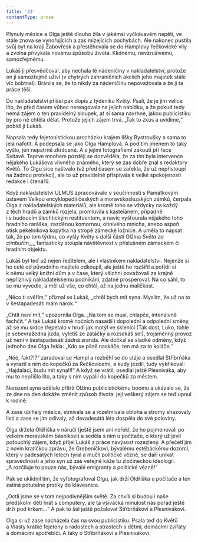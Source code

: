 ```yaml
---
title: '33'
contentType: prose
---
```


Plynuly měsíce a Olga ještě dlouho žila v jakémsi vyčkávavém napětí, ve stále znova se vynořujících a zas mizejících pochybách. Ale nakonec pustila svůj byt na kraji Žabovřesk a přestěhovala se do Hamplovy řečkovické vily a zvolna přivykala novému způsobu života. Klidnému, nevzrušivému, samozřejmému.

Lukáš ji přesvědčoval, aby nechala té nádeničiny v nakladatelství, protože on ji samozřejmě uživí (v chytrých zahraničních akciích jeho majetek stále víc bobtnal). Bránila se, že to nikdy za nádeničinu nepovažovala a že ji ta práce těší.

Do nakladatelství přišel pak dopis z týdeníku Květy. Psali, že je jim velice líto, že před časem vůbec nereagovala na jejich nabídku, a že pokud tedy nemá zájem o ten pravidelný sloupek, ať si sama navrhne, jakou publicistiku by pro ně chtěla dělat. Protože jejich zájem trvá. „Tak to zkus a uvidíme,“ pobídl ji Lukáš.

Napsala tedy fejetonistickou procházku krajem lišky Bystroušky a sama to jela nafotit. A podepsala se jako Olga Hamplová. A pod tím jménem to taky vyšlo, jen nepatrně zkrácené. A s jejími fotografiemi zákoutí při řece Svitavě. Teprve mnohem později se dozvěděla, že za tím byla intervence nějakého Lukášova vlivného známého, který se zas dobře znal s redaktory Květů. To Olgu sice naštvalo (už před časem se zařekla, že už nepřistoupí na žádnou protekci), ale to už pravidelně přispívala k velké spokojenosti redakce i čtenářů.

Když nakladatelství ULMUS zpracovávalo v součinnosti s Památkovým ústavem Velkou encyklopedii českých a moravskoslezských zámků, čerpala Olga z nakladatelských materiálů, ale kromě toho se vždycky na každý z těch hradů a zámků rozjela, promluvila s kastelánem, případně i s budoucím šlechtickým restituentem, a navíc vyšťourala nějakého toho hradního raráška, zazděnou komornou, ohnivého mnicha, anebo aspoň otisk pekelníkova kopýtka na stropě zámecké ložnice. A uměla to napsat tak, že po tom týdnu, co vyšly Květy s další částí Olžina _Světa za cimbuřím__,_ fantasticky stoupla návštěvnost v příslušném zámeckém či hradním objektu.

Lukáš byl teď už nejen ředitelem, ale i vlastníkem nakladatelství. Nejenže si ho celé od původního majitele odkoupil, ale ještě ho rozšířil a pořídil si k němu velký knižní dům a v čase, který všichni považovali za krajně nepříznivý nakladatelskému podnikání, zdatně prosperoval. Na co sáhl, to se mu vyvedlo, a měl už vše, co chtěl, až na jednu maličkost.

„Něco ti svěřím,“ přiznal se Lukáš, „chtěl bych mít syna. Myslím, že už na to v šestapadesáti mám nárok.“

„Chtít není mít,“ upozornila Olga. „Na tom se musí, chlapče, intenzivně fachčit.“ A tak Lukáš kromě nočních nasadil i dopolední a odpolední směny, až se mu srdce třepetalo v hrudi jak motýl ve sklenici (Tak dost, Luko, tohle je sebevražedná jízda, vyletíš ze zatáčky a rozsekáš se!), trojsměnný provoz už není v šestapadesáti žádná sranda. Ale dočkal se sladké odměny, když jednoho dne Olga řekla: „Kdo se pilně naskáče, ten má za to koláče.“

„Néé, fakt?!?“ zaradoval se Hampl a rozběhl se do stáje a osedlal Stříbrňáka a vyrazil s ním do kopečků za Řečkovicemi, a kudy jezdil, tudy vykřikoval: „Hajdaláci, budu mít syna!!!“ A když se vrátil, osedlal ještě Plesniváka, aby mu to nepřišlo líto, a taky s ním vypálil do kopečků za městem.

Narození syna udělalo přítrž Olžinu publicistickému boomu a ukázalo se, že ze dne na den dokáže změnit způsob života: její veškerý zájem se teď upnul k rodině.

A zase ubíhaly měsíce, stmívala se a rozetmívala obloha a stromy shazovaly listí a zase se jím odívaly, až devadesátá léta dospěla do své poloviny.

Olga držela Oldříška v náručí (ještě jsem ani neřekl, že ho pojmenovali po velkém moravském básníkovi) a seděla s ním u počítače, o který už jevil poťouchlý zájem, když přijel Lukáš z práce navýsost rozezlený. A přečetl jim z novin kratičkou zprávu, že Grebeníčkovi, bývalému estébáckému dozorci, který v padesátých letech týral a mučil politické vězně, se daří unikat spravedlnosti a jeho syn už zas veřejně káže tu zločineckou ideologii. „A rozčiluje to pouze nás, bývalé emigranty a politické vězně!“

Pak se uklidnil tím, že vyfotografoval Olgu, jak drží Oldříška u počítače a ten zatíná potutelné prstíky do klávesnice.

„Octli jsme se v tom nejpodivnějším světě. Za chvíli si budou i naše předškolní děti hrát s computery, ale ta všivácká minulost nás pořád ještě drží pod krkem…“ A pak to šel ještě požalovat Stříbrňákovi a Plesnivákovi.

Olga si už zase nacházela čas na svou publicistiku. Psala teď do Květů a Vlasty krátké fejetony o radostech a strastech s dětmi, domácími zvířaty a domácími spotřebiči. A taky o Stříbrňákovi a Plesnivákovi.
